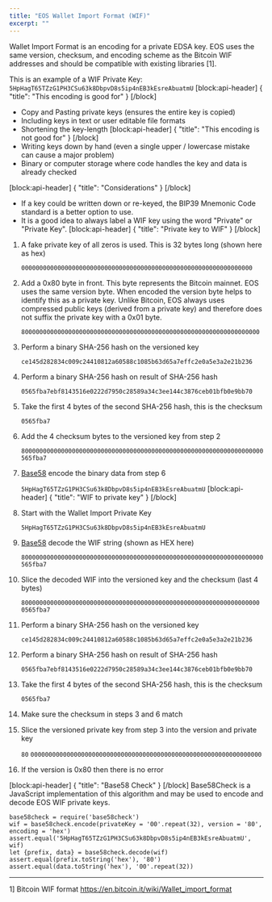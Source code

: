 ```yaml
---
title: "EOS Wallet Import Format (WIF)"
excerpt: ""
---
```

Wallet Import Format is an encoding for a private EDSA key.  EOS uses the same version, checksum, and encoding scheme as the Bitcoin WIF addresses and should be compatible with existing libraries [1].

This is an example of a WIF Private Key:
`5HpHagT65TZzG1PH3CSu63k8DbpvD8s5ip4nEB3kEsreAbuatmU`
[block:api-header]
{
  "title": "This encoding is good for"
}
[/block]
* Copy and Pasting private keys (ensures the entire key is copied)
* Including keys in text or user editable file formats
* Shortening the key-length
[block:api-header]
{
  "title": "This encoding is not good for"
}
[/block]
* Writing keys down by hand (even a single upper / lowercase mistake can cause a major problem)
* Binary or computer storage where code handles the key and data is already checked

[block:api-header]
{
  "title": "Considerations"
}
[/block]
* If a key could be written down or re-keyed, the BIP39 Mnemonic Code standard is a better option to use.
* It is a good idea to always label a WIF key using the word "Private" or "Private Key".
[block:api-header]
{
  "title": "Private key to WIF"
}
[/block]
1. A fake private key of all zeros is used.  This is 32 bytes long (shown here as hex)

	`0000000000000000000000000000000000000000000000000000000000000000`

2. Add a 0x80 byte in front.  This byte represents the Bitcoin mainnet.  EOS uses the same version byte.  When encoded the version byte helps to identify this as a private key.  Unlike Bitcoin, EOS always uses compressed public keys (derived from a private key) and therefore does not suffix the private key with a 0x01 byte.

	`800000000000000000000000000000000000000000000000000000000000000000`

3. Perform a binary SHA-256 hash on the versioned key

	`ce145d282834c009c24410812a60588c1085b63d65a7effc2e0a5e3a2e21b236`

4. Perform a binary SHA-256 hash on result of SHA-256 hash

	`0565fba7ebf8143516e0222d7950c28589a34c3ee144c3876ceb01bfb0e9bb70`

5. Take the first 4 bytes of the second SHA-256 hash, this is the checksum 

	`0565fba7`

6. Add the 4 checksum bytes to the versioned key from step 2

	`8000000000000000000000000000000000000000000000000000000000000000000565fba7`

7. [Base58](http://npmjs.com/package/bs58) encode the binary data from step 6

	`5HpHagT65TZzG1PH3CSu63k8DbpvD8s5ip4nEB3kEsreAbuatmU`
[block:api-header]
{
  "title": "WIF to private key"
}
[/block]
1. Start with the Wallet Import Private Key

	`5HpHagT65TZzG1PH3CSu63k8DbpvD8s5ip4nEB3kEsreAbuatmU`

2. [Base58](http://npmjs.com/package/bs58) decode the WIF string (shown as HEX here)

	`8000000000000000000000000000000000000000000000000000000000000000000565fba7`


3. Slice the decoded WIF into the versioned key and the checksum (last 4 bytes)

	`800000000000000000000000000000000000000000000000000000000000000000`
	`0565fba7`

4. Perform a binary SHA-256 hash on the versioned key

	`ce145d282834c009c24410812a60588c1085b63d65a7effc2e0a5e3a2e21b236`

5. Perform a binary SHA-256 hash on result of SHA-256 hash

	`0565fba7ebf8143516e0222d7950c28589a34c3ee144c3876ceb01bfb0e9bb70`

6. Take the first 4 bytes of the second SHA-256 hash, this is the checksum 

	`0565fba7`

7. Make sure the checksum in steps 3 and 6 match

8. Slice the versioned private key from step 3 into the version and private key

	`80`
	`0000000000000000000000000000000000000000000000000000000000000000`

9. If the version is 0x80 then there is no error

[block:api-header]
{
  "title": "Base58 Check"
}
[/block]
Base58Check is a JavaScript implementation of this algorithm and may be used to encode and decode EOS WIF private keys.

```
base58check = require('base58check')
wif = base58check.encode(privateKey = '00'.repeat(32), version = '80', encoding = 'hex')
assert.equal('5HpHagT65TZzG1PH3CSu63k8DbpvD8s5ip4nEB3kEsreAbuatmU', wif)
let {prefix, data} = base58check.decode(wif)
assert.equal(prefix.toString('hex'), '80')
assert.equal(data.toString('hex'), '00'.repeat(32))
```
---

1] Bitcoin WIF format https://en.bitcoin.it/wiki/Wallet_import_format
